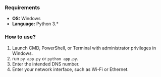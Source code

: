 ### Requirements
- **OS:** Windows
- **Language:** Python 3.*
### How to use?
1. Launch CMD, PowerShell, or Terminal with administrator privileges in Windows.
2. run `py app.py` or `python app.py`.
3. Enter the intended DNS number.
4. Enter your network interface, such as Wi-Fi or Ethernet.
